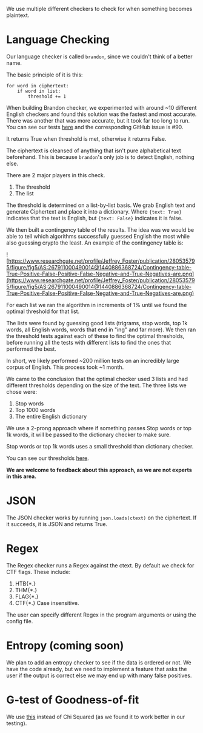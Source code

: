 We use multiple different checkers to check for when something becomes plaintext.

# Language Checking
Our language checker is called `brandon`, since we couldn't think of a better name.

The basic principle of it is this:

```
for word in ciphertext:
    if word in list:
        threshold += 1
```

When building Brandon checker, we experimented with around ~10 different English checkers and found this solution was the fastest and most accurate. There was another that was more accurate, but it took far too long to run. You can see our tests [here](https://github.com/Ciphey/CipheyDocs/blob/master/docs/lc2.rst) and the corresponding GitHub issue is #90.

It returns True when threshold is met, otherwise it returns False.

The ciphertext is cleansed of anything that isn't pure alphabetical text beforehand. This is because `brandon`'s only job is to detect English, nothing else.

There are 2 major players in this check.
1. The threshold
2. The list

The threshold is determined on a list-by-list basis. We grab English text and generate Ciphertext and place it into a dictionary. Where `{text: True}` indicates that the text is English, but `{text: False}` indicates it is false.

We then built a contingency table of the results. The idea was we would be able to tell which algorithms successfully guessed English the most while also guessing crypto the least. An example of the contingency table is:

![https://www.researchgate.net/profile/Jeffrey_Foster/publication/280535795/figure/fig5/AS:267911000490014@1440886368724/Contingency-table-True-Positive-False-Positive-False-Negative-and-True-Negatives-are.png](https://www.researchgate.net/profile/Jeffrey_Foster/publication/280535795/figure/fig5/AS:267911000490014@1440886368724/Contingency-table-True-Positive-False-Positive-False-Negative-and-True-Negatives-are.png)

For each list we ran the algorithm in increments of 1% until we found the optimal threshold for that list.

The lists were found by guessing good lists (trigrams, stop words, top 1k words, all English words, words that end in "ing" and far more). We then ran the threshold tests against each of these to find the optimal thresholds, before running all the tests with different lists to find the ones that performed the best.

In short, we likely performed ~200 million tests on an incredibly large corpus of English. This process took ~1 month.

We came to the conclusion that the optimal checker used 3 lists and had different thresholds depending on the size of the text.
The three lists we chose were:
1. Stop words
2. Top 1000 words
3. The entire English dictionary

We use a 2-prong approach where if something passes Stop words or top 1k words, it will be passed to the dictionary checker to make sure.

Stop words or top 1k words uses a small threshold than dictionary checker.

You can see our thresholds [here](https://github.com/Ciphey/CipheyDists/blob/master/cipheydists/brandon/english.json).

**We are welcome to feedback about this approach, as we are not experts in this area.**

# JSON
The JSON checker works by running `json.loads(ctext)` on the ciphertext. If it succeeds, it is JSON and returns True.
# Regex
The Regex checker runs a Regex against the ctext. By default we check for CTF flags. These include:
1. HTB{*.}
2. THM{*.}
3. FLAG{*.}
4. CTF{*.}
Case insensitive.

The user can specify different Regex in the program arguments or using the config file.
# Entropy (coming soon)
We plan to add an entropy checker to see if the data is ordered or not. We have the code already, but we need to implement a feature that asks the user if the output is correct else we may end up with many false positives.
# G-test of Goodness-of-fit
We use [this](https://en.wikipedia.org/wiki/G-test) instead of Chi Squared (as we found it to work better in our testing).
